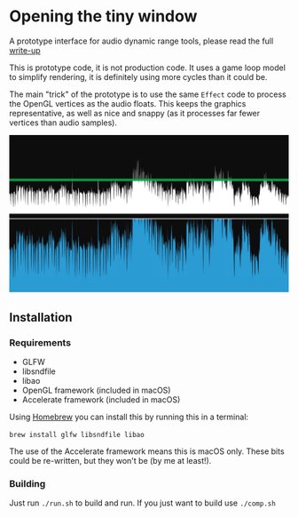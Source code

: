 # Opening the tiny window

A prototype interface for audio dynamic range tools, please read the full [write-up](http://arthurcarabott.com/mui-dynamic-range/)

This is prototype code, it is not production code. It uses a game loop model to simplify rendering, it is definitely using more cycles than it could be.

The main "trick" of the prototype is to use the same `Effect` code to process the OpenGL vertices as the audio floats. This keeps the graphics representative, as well as nice and snappy (as it processes far fewer vertices than audio samples).

[![Opening the tiny window](../img/dynamic-range.jpg)](http://arthurcarabott.com/mui-dynamic-range)

## Installation

### Requirements

- GLFW
- libsndfile
- libao
- OpenGL framework (included in macOS)
- Accelerate framework (included in macOS)

Using [Homebrew](https://brew.sh/) you can install this by running this in a terminal:

`brew install glfw libsndfile libao`

The use of the Accelerate framework means this is macOS only. These bits could be re-written, but they won't be (by me at least!).

### Building

Just run `./run.sh` to build and run. If you just want to build use `./comp.sh`

